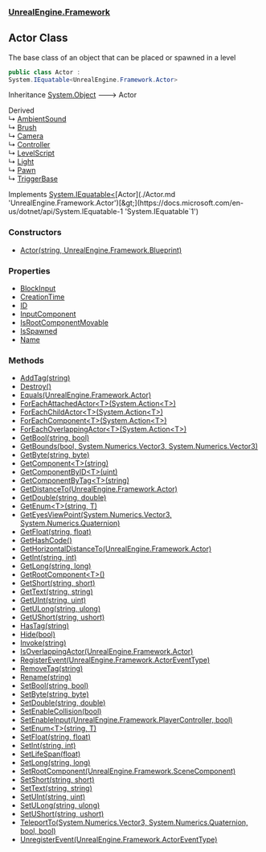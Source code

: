 ### [UnrealEngine.Framework](./UnrealEngine-Framework.md 'UnrealEngine.Framework')
## Actor Class
The base class of an object that can be placed or spawned in a level  
```csharp
public class Actor :
System.IEquatable<UnrealEngine.Framework.Actor>
```
Inheritance [System.Object](https://docs.microsoft.com/en-us/dotnet/api/System.Object 'System.Object') &#129106; Actor  

Derived  
&#8627; [AmbientSound](./AmbientSound.md 'UnrealEngine.Framework.AmbientSound')  
&#8627; [Brush](./Brush.md 'UnrealEngine.Framework.Brush')  
&#8627; [Camera](./Camera.md 'UnrealEngine.Framework.Camera')  
&#8627; [Controller](./Controller.md 'UnrealEngine.Framework.Controller')  
&#8627; [LevelScript](./LevelScript.md 'UnrealEngine.Framework.LevelScript')  
&#8627; [Light](./Light.md 'UnrealEngine.Framework.Light')  
&#8627; [Pawn](./Pawn.md 'UnrealEngine.Framework.Pawn')  
&#8627; [TriggerBase](./TriggerBase.md 'UnrealEngine.Framework.TriggerBase')  

Implements [System.IEquatable&lt;](https://docs.microsoft.com/en-us/dotnet/api/System.IEquatable-1 'System.IEquatable`1')[Actor](./Actor.md 'UnrealEngine.Framework.Actor')[&gt;](https://docs.microsoft.com/en-us/dotnet/api/System.IEquatable-1 'System.IEquatable`1')  
### Constructors
- [Actor(string, UnrealEngine.Framework.Blueprint)](./Actor-Actor(string_Blueprint).md 'UnrealEngine.Framework.Actor.Actor(string, UnrealEngine.Framework.Blueprint)')
### Properties
- [BlockInput](./Actor-BlockInput.md 'UnrealEngine.Framework.Actor.BlockInput')
- [CreationTime](./Actor-CreationTime.md 'UnrealEngine.Framework.Actor.CreationTime')
- [ID](./Actor-ID.md 'UnrealEngine.Framework.Actor.ID')
- [InputComponent](./Actor-InputComponent.md 'UnrealEngine.Framework.Actor.InputComponent')
- [IsRootComponentMovable](./Actor-IsRootComponentMovable.md 'UnrealEngine.Framework.Actor.IsRootComponentMovable')
- [IsSpawned](./Actor-IsSpawned.md 'UnrealEngine.Framework.Actor.IsSpawned')
- [Name](./Actor-Name.md 'UnrealEngine.Framework.Actor.Name')
### Methods
- [AddTag(string)](./Actor-AddTag(string).md 'UnrealEngine.Framework.Actor.AddTag(string)')
- [Destroy()](./Actor-Destroy().md 'UnrealEngine.Framework.Actor.Destroy()')
- [Equals(UnrealEngine.Framework.Actor)](./Actor-Equals(Actor).md 'UnrealEngine.Framework.Actor.Equals(UnrealEngine.Framework.Actor)')
- [ForEachAttachedActor&lt;T&gt;(System.Action&lt;T&gt;)](./Actor-ForEachAttachedActor-T-(Action-T-).md 'UnrealEngine.Framework.Actor.ForEachAttachedActor&lt;T&gt;(System.Action&lt;T&gt;)')
- [ForEachChildActor&lt;T&gt;(System.Action&lt;T&gt;)](./Actor-ForEachChildActor-T-(Action-T-).md 'UnrealEngine.Framework.Actor.ForEachChildActor&lt;T&gt;(System.Action&lt;T&gt;)')
- [ForEachComponent&lt;T&gt;(System.Action&lt;T&gt;)](./Actor-ForEachComponent-T-(Action-T-).md 'UnrealEngine.Framework.Actor.ForEachComponent&lt;T&gt;(System.Action&lt;T&gt;)')
- [ForEachOverlappingActor&lt;T&gt;(System.Action&lt;T&gt;)](./Actor-ForEachOverlappingActor-T-(Action-T-).md 'UnrealEngine.Framework.Actor.ForEachOverlappingActor&lt;T&gt;(System.Action&lt;T&gt;)')
- [GetBool(string, bool)](./Actor-GetBool(string_bool).md 'UnrealEngine.Framework.Actor.GetBool(string, bool)')
- [GetBounds(bool, System.Numerics.Vector3, System.Numerics.Vector3)](./Actor-GetBounds(bool_Vector3_Vector3).md 'UnrealEngine.Framework.Actor.GetBounds(bool, System.Numerics.Vector3, System.Numerics.Vector3)')
- [GetByte(string, byte)](./Actor-GetByte(string_byte).md 'UnrealEngine.Framework.Actor.GetByte(string, byte)')
- [GetComponent&lt;T&gt;(string)](./Actor-GetComponent-T-(string).md 'UnrealEngine.Framework.Actor.GetComponent&lt;T&gt;(string)')
- [GetComponentByID&lt;T&gt;(uint)](./Actor-GetComponentByID-T-(uint).md 'UnrealEngine.Framework.Actor.GetComponentByID&lt;T&gt;(uint)')
- [GetComponentByTag&lt;T&gt;(string)](./Actor-GetComponentByTag-T-(string).md 'UnrealEngine.Framework.Actor.GetComponentByTag&lt;T&gt;(string)')
- [GetDistanceTo(UnrealEngine.Framework.Actor)](./Actor-GetDistanceTo(Actor).md 'UnrealEngine.Framework.Actor.GetDistanceTo(UnrealEngine.Framework.Actor)')
- [GetDouble(string, double)](./Actor-GetDouble(string_double).md 'UnrealEngine.Framework.Actor.GetDouble(string, double)')
- [GetEnum&lt;T&gt;(string, T)](./Actor-GetEnum-T-(string_T).md 'UnrealEngine.Framework.Actor.GetEnum&lt;T&gt;(string, T)')
- [GetEyesViewPoint(System.Numerics.Vector3, System.Numerics.Quaternion)](./Actor-GetEyesViewPoint(Vector3_Quaternion).md 'UnrealEngine.Framework.Actor.GetEyesViewPoint(System.Numerics.Vector3, System.Numerics.Quaternion)')
- [GetFloat(string, float)](./Actor-GetFloat(string_float).md 'UnrealEngine.Framework.Actor.GetFloat(string, float)')
- [GetHashCode()](./Actor-GetHashCode().md 'UnrealEngine.Framework.Actor.GetHashCode()')
- [GetHorizontalDistanceTo(UnrealEngine.Framework.Actor)](./Actor-GetHorizontalDistanceTo(Actor).md 'UnrealEngine.Framework.Actor.GetHorizontalDistanceTo(UnrealEngine.Framework.Actor)')
- [GetInt(string, int)](./Actor-GetInt(string_int).md 'UnrealEngine.Framework.Actor.GetInt(string, int)')
- [GetLong(string, long)](./Actor-GetLong(string_long).md 'UnrealEngine.Framework.Actor.GetLong(string, long)')
- [GetRootComponent&lt;T&gt;()](./Actor-GetRootComponent-T-().md 'UnrealEngine.Framework.Actor.GetRootComponent&lt;T&gt;()')
- [GetShort(string, short)](./Actor-GetShort(string_short).md 'UnrealEngine.Framework.Actor.GetShort(string, short)')
- [GetText(string, string)](./Actor-GetText(string_string).md 'UnrealEngine.Framework.Actor.GetText(string, string)')
- [GetUInt(string, uint)](./Actor-GetUInt(string_uint).md 'UnrealEngine.Framework.Actor.GetUInt(string, uint)')
- [GetULong(string, ulong)](./Actor-GetULong(string_ulong).md 'UnrealEngine.Framework.Actor.GetULong(string, ulong)')
- [GetUShort(string, ushort)](./Actor-GetUShort(string_ushort).md 'UnrealEngine.Framework.Actor.GetUShort(string, ushort)')
- [HasTag(string)](./Actor-HasTag(string).md 'UnrealEngine.Framework.Actor.HasTag(string)')
- [Hide(bool)](./Actor-Hide(bool).md 'UnrealEngine.Framework.Actor.Hide(bool)')
- [Invoke(string)](./Actor-Invoke(string).md 'UnrealEngine.Framework.Actor.Invoke(string)')
- [IsOverlappingActor(UnrealEngine.Framework.Actor)](./Actor-IsOverlappingActor(Actor).md 'UnrealEngine.Framework.Actor.IsOverlappingActor(UnrealEngine.Framework.Actor)')
- [RegisterEvent(UnrealEngine.Framework.ActorEventType)](./Actor-RegisterEvent(ActorEventType).md 'UnrealEngine.Framework.Actor.RegisterEvent(UnrealEngine.Framework.ActorEventType)')
- [RemoveTag(string)](./Actor-RemoveTag(string).md 'UnrealEngine.Framework.Actor.RemoveTag(string)')
- [Rename(string)](./Actor-Rename(string).md 'UnrealEngine.Framework.Actor.Rename(string)')
- [SetBool(string, bool)](./Actor-SetBool(string_bool).md 'UnrealEngine.Framework.Actor.SetBool(string, bool)')
- [SetByte(string, byte)](./Actor-SetByte(string_byte).md 'UnrealEngine.Framework.Actor.SetByte(string, byte)')
- [SetDouble(string, double)](./Actor-SetDouble(string_double).md 'UnrealEngine.Framework.Actor.SetDouble(string, double)')
- [SetEnableCollision(bool)](./Actor-SetEnableCollision(bool).md 'UnrealEngine.Framework.Actor.SetEnableCollision(bool)')
- [SetEnableInput(UnrealEngine.Framework.PlayerController, bool)](./Actor-SetEnableInput(PlayerController_bool).md 'UnrealEngine.Framework.Actor.SetEnableInput(UnrealEngine.Framework.PlayerController, bool)')
- [SetEnum&lt;T&gt;(string, T)](./Actor-SetEnum-T-(string_T).md 'UnrealEngine.Framework.Actor.SetEnum&lt;T&gt;(string, T)')
- [SetFloat(string, float)](./Actor-SetFloat(string_float).md 'UnrealEngine.Framework.Actor.SetFloat(string, float)')
- [SetInt(string, int)](./Actor-SetInt(string_int).md 'UnrealEngine.Framework.Actor.SetInt(string, int)')
- [SetLifeSpan(float)](./Actor-SetLifeSpan(float).md 'UnrealEngine.Framework.Actor.SetLifeSpan(float)')
- [SetLong(string, long)](./Actor-SetLong(string_long).md 'UnrealEngine.Framework.Actor.SetLong(string, long)')
- [SetRootComponent(UnrealEngine.Framework.SceneComponent)](./Actor-SetRootComponent(SceneComponent).md 'UnrealEngine.Framework.Actor.SetRootComponent(UnrealEngine.Framework.SceneComponent)')
- [SetShort(string, short)](./Actor-SetShort(string_short).md 'UnrealEngine.Framework.Actor.SetShort(string, short)')
- [SetText(string, string)](./Actor-SetText(string_string).md 'UnrealEngine.Framework.Actor.SetText(string, string)')
- [SetUInt(string, uint)](./Actor-SetUInt(string_uint).md 'UnrealEngine.Framework.Actor.SetUInt(string, uint)')
- [SetULong(string, ulong)](./Actor-SetULong(string_ulong).md 'UnrealEngine.Framework.Actor.SetULong(string, ulong)')
- [SetUShort(string, ushort)](./Actor-SetUShort(string_ushort).md 'UnrealEngine.Framework.Actor.SetUShort(string, ushort)')
- [TeleportTo(System.Numerics.Vector3, System.Numerics.Quaternion, bool, bool)](./Actor-TeleportTo(Vector3_Quaternion_bool_bool).md 'UnrealEngine.Framework.Actor.TeleportTo(System.Numerics.Vector3, System.Numerics.Quaternion, bool, bool)')
- [UnregisterEvent(UnrealEngine.Framework.ActorEventType)](./Actor-UnregisterEvent(ActorEventType).md 'UnrealEngine.Framework.Actor.UnregisterEvent(UnrealEngine.Framework.ActorEventType)')
